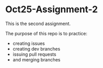 # Oct25-Assignment-2

This is the second assignment.

The purpose of this repo is to practice:

* creating issues
* creating dev branches
* issuing pull requests
* and merging branches

